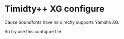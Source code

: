 Timidty++ XG configure
=====

Cause Soundfonts have no directly supports Yamaha XG.

So try use this configure file

